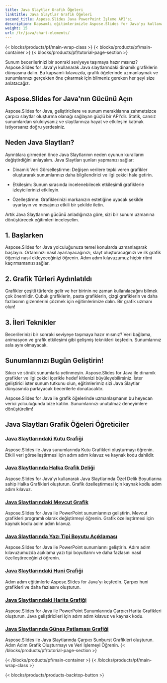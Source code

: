```yaml
---
title: Java Slaytlar Grafik Öğeleri
linktitle: Java Slaytlar Grafik Öğeleri
second_title: Aspose.Slides Java PowerPoint İşleme API'si
description: Kapsamlı eğitimlerimizle Aspose.Slides for Java'yı kullanarak Java slaytlarında dinamik grafikler oluşturmayı öğrenin. Bugün sunum becerilerinizi geliştirin!
weight: 15
url: /tr/java/chart-elements/
---
```


{< blocks/products/pf/main-wrap-class >}
{< blocks/products/pf/main-container >}
{< blocks/products/pf/tutorial-page-section >}


Sunum becerilerinizi bir sonraki seviyeye taşımaya hazır mısınız? Aspose.Slides for Java'yı kullanarak Java slaytlarındaki dinamik grafiklerin dünyasına dalın. Bu kapsamlı kılavuzda, grafik öğelerinde uzmanlaşmak ve sunumlarınızı gerçekten öne çıkarmak için bilmeniz gereken her şeyi size anlatacağız.

## Aspose.Slides for Java'nın Gücünü Açın

Aspose.Slides for Java, geliştiricilere ve sunum meraklılarına zahmetsizce çarpıcı slaytlar oluşturma olanağı sağlayan güçlü bir API'dir. Statik, cansız sunumlardan sıkıldıysanız ve slaytlarınıza hayat ve etkileşim katmak istiyorsanız doğru yerdesiniz.

## Neden Java Slaytları?

Ayrıntılara girmeden önce Java Slaytlarının neden oyunun kurallarını değiştirdiğini anlayalım. Java Slaytları şunları yapmanızı sağlar:

- Dinamik Veri Görselleştirme: Değişen verilere tepki veren grafikler oluşturarak sunumlarınızı daha bilgilendirici ve ilgi çekici hale getirin.

- Etkileşim: Sunum sırasında incelenebilecek etkileşimli grafiklerle izleyicilerinizi etkileyin.

- Özelleştirme: Grafiklerinizi markanızın estetiğine uyacak şekilde uyarlayın ve mesajınızı etkili bir şekilde iletin.

Artık Java Slaytlarının gücünü anladığınıza göre, sizi bir sunum uzmanına dönüştürecek eğitimleri inceleyelim.

## 1. Başlarken

Aspose.Slides for Java yolculuğunuza temel konularda uzmanlaşarak başlayın. Ortamınızı nasıl ayarlayacağınızı, slayt oluşturacağınızı ve ilk grafik öğenizi nasıl ekleyeceğinizi öğrenin. Adım adım kılavuzumuz hiçbir ritmi kaçırmamanızı sağlar.

## 2. Grafik Türleri Aydınlatıldı

Grafikler çeşitli türlerde gelir ve her birinin ne zaman kullanılacağını bilmek çok önemlidir. Çubuk grafiklerin, pasta grafiklerin, çizgi grafiklerin ve daha fazlasının gizemlerini çözmek için eğitimlerimize dalın. Bir grafik uzmanı olun!

## 3. İleri Teknikler

Becerilerinizi bir sonraki seviyeye taşımaya hazır mısınız? Veri bağlama, animasyon ve grafik etkileşimi gibi gelişmiş teknikleri keşfedin. Sunumlarınız asla aynı olmayacak.

## Sunumlarınızı Bugün Geliştirin!

Sıkıcı ve sönük sunumlarla yetinmeyin. Aspose.Slides for Java ile dinamik grafikler ve ilgi çekici içerikle hedef kitlenizi büyüleyebilirsiniz. İster geliştirici ister sunum tutkunu olun, eğitimlerimiz sizi Java Slaytlar dünyasında parlayacak becerilerle donatacaktır.

Aspose.Slides for Java ile grafik öğelerinde uzmanlaşmanın bu heyecan verici yolculuğunda bize katılın. Sunumlarınızı unutulmaz deneyimlere dönüştürelim!
## Java Slaytları Grafik Öğeleri Öğreticiler
### [Java Slaytlarındaki Kutu Grafiği](./box-chart-java-slides/)
Aspose.Slides ile Java sunumlarında Kutu Grafikleri oluşturmayı öğrenin. Etkili veri görselleştirmesi için adım adım kılavuz ve kaynak kodu dahildir.
### [Java Slaytlarında Halka Grafik Deliği](./doughnut-chart-hole-java-slides/)
Aspose.Slides for Java'yı kullanarak Java Slaytlarında Özel Delik Boyutlarına sahip Halka Grafikleri oluşturun. Grafik özelleştirmesi için kaynak kodlu adım adım kılavuz.
### [Java Slaytlarındaki Mevcut Grafik](./existing-chart-java-slides/)
Aspose.Slides for Java ile PowerPoint sunumlarınızı geliştirin. Mevcut grafikleri programlı olarak değiştirmeyi öğrenin. Grafik özelleştirmesi için kaynak kodlu adım adım kılavuz.
### [Java Slaytlarında Yazı Tipi Boyutu Açıklaması](./font-size-legend-java-slides/)
Aspose.Slides for Java ile PowerPoint sunumlarını geliştirin. Adım adım kılavuzumuzda açıklama yazı tipi boyutlarını ve daha fazlasını nasıl özelleştireceğinizi öğrenin.
### [Java Slaytlarındaki Huni Grafiği](./funnel-chart-java-slides/)
Adım adım eğitimlerle Aspose.Slides for Java'yı keşfedin. Çarpıcı huni grafikleri ve daha fazlasını oluşturun.
### [Java Slaytlarındaki Harita Grafiği](./map-chart-java-slides/)
Aspose.Slides for Java ile PowerPoint Sunumlarında Çarpıcı Harita Grafikleri oluşturun. Java geliştiricileri için adım adım kılavuz ve kaynak kodu.
### [Java Slaytlarında Güneş Patlaması Grafiği](./sunburst-chart-java-slides/)
Aspose.Slides ile Java Slaytlarında Çarpıcı Sunburst Grafikleri oluşturun. Adım Adım Grafik Oluşturmayı ve Veri İşlemeyi Öğrenin.
{< /blocks/products/pf/tutorial-page-section >}

{< /blocks/products/pf/main-container >}
{< /blocks/products/pf/main-wrap-class >}

{< blocks/products/products-backtop-button >}
